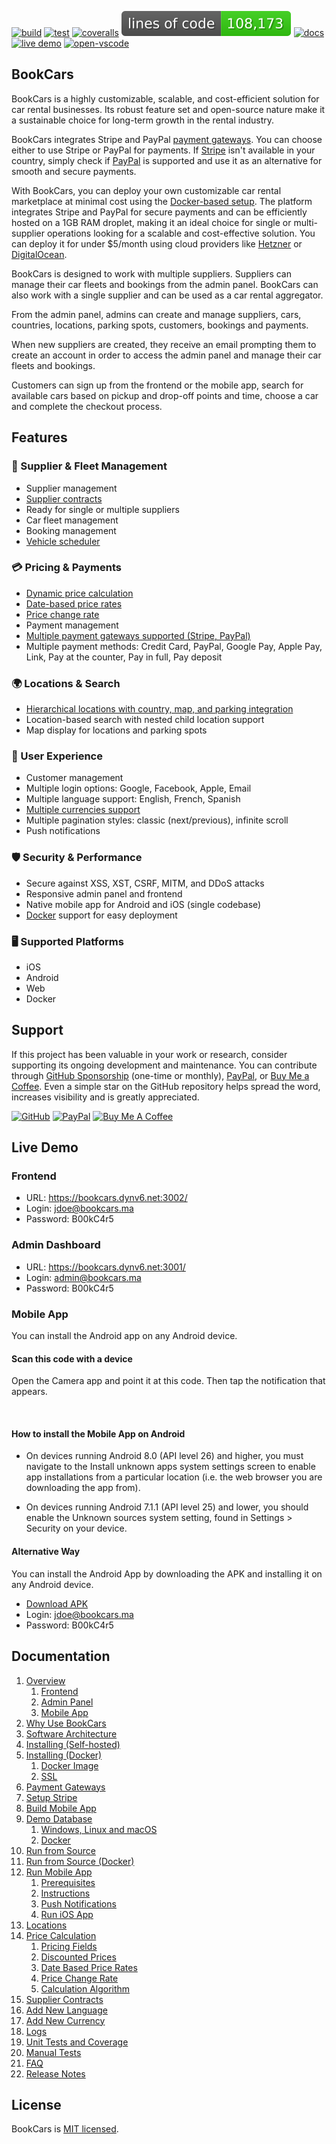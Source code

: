 [![build](https://github.com/aelassas/bookcars/actions/workflows/build.yml/badge.svg)](https://github.com/aelassas/bookcars/actions/workflows/build.yml) [![test](https://github.com/aelassas/bookcars/actions/workflows/test.yml/badge.svg)](https://github.com/aelassas/bookcars/actions/workflows/test.yml) [![coveralls](https://coveralls.io/repos/github/aelassas/bookcars/badge.svg?branch=main)](https://coveralls.io/github/aelassas/bookcars?branch=main) [![loc](https://raw.githubusercontent.com/aelassas/bookcars/refs/heads/loc/badge.svg)](https://github.com/aelassas/bookcars/actions/workflows/loc.yml) [![docs](https://img.shields.io/badge/docs-wiki-brightgreen)](https://github.com/aelassas/bookcars/wiki) [![live demo](https://img.shields.io/badge/live-demo-brightgreen)](https://bookcars.dynv6.net:3002/) [![open-vscode](https://img.shields.io/badge/open-vscode-1f425f.svg)](https://vscode.dev/github/aelassas/bookcars/)

<!--
[![docs](https://img.shields.io/badge/docs-wiki-brightgreen)](https://github.com/aelassas/bookcars/wiki)
[![live demo](https://img.shields.io/badge/live-demo-brightgreen)](https://bookcars.dynv6.net:3002/)
[![loc](https://raw.githubusercontent.com/aelassas/bookcars/refs/heads/loc/badge.svg)](https://github.com/aelassas/bookcars/actions/workflows/loc.yml) 
[![tested with jest](https://img.shields.io/badge/tested_with-jest-brightgreen?logo=jest)](https://github.com/jestjs/jest)
[![PRs welcome](https://img.shields.io/badge/PRs-welcome-brightgreen.svg)](https://github.com/aelassas/bookcars/pulls)
[![codecov](https://codecov.io/gh/aelassas/bookcars/graph/badge.svg?token=FSB0H9RDEQ)](https://codecov.io/gh/aelassas/bookcars)
[![codecov](https://img.shields.io/codecov/c/github/aelassas/bookcars?logo=codecov)](https://codecov.io/gh/aelassas/bookcars)
[![coveralls](https://coveralls.io/repos/github/aelassas/bookcars/badge.svg?branch=main)](https://coveralls.io/github/aelassas/bookcars?branch=main)
[![open-vscode](https://img.shields.io/badge/open-vscode-1f425f.svg)](https://vscode.dev/github/aelassas/bookcars/)

https://github.com/user-attachments/assets/01afc5ec-3c0a-47b9-a4e1-3b8888b2a695
-->

## BookCars

BookCars is a highly customizable, scalable, and cost-efficient solution for car rental businesses. Its robust feature set and open-source nature make it a sustainable choice for long-term growth in the rental industry.

BookCars integrates Stripe and PayPal [payment gateways](https://github.com/aelassas/bookcars/wiki/Payment-Gateways). You can choose either to use Stripe or PayPal for payments. If [Stripe](https://stripe.com/global) isn't available in your country, simply check if [PayPal](https://www.paypal.com/us/webapps/mpp/country-worldwide) is supported and use it as an alternative for smooth and secure payments.

With BookCars, you can deploy your own customizable car rental marketplace at minimal cost using the [Docker-based setup](https://github.com/aelassas/bookcars/wiki/Installing-(Docker)). The platform integrates Stripe and PayPal for secure payments and can be efficiently hosted on a 1GB RAM droplet, making it an ideal choice for single or multi-supplier operations looking for a scalable and cost-effective solution. You can deploy it for under $5/month using cloud providers like [Hetzner](https://www.hetzner.com/cloud/) or [DigitalOcean](https://www.digitalocean.com/pricing/droplets).
<!--
BookCars is free and open source. You can customize it as you want and deploy it yourself by following the [documentation](https://github.com/aelassas/bookcars/wiki). If you want me to customize it and deploy it for you, contact me by email. You can find my email in my [GitHub profile page](https://github.com/aelassas). You need to be logged in to GitHub to view my email. I can deploy the platform to the cloud for you, configure your DNS, emailing, webmail and all related tasks.
-->
BookCars is designed to work with multiple suppliers. Suppliers can manage their car fleets and bookings from the admin panel. BookCars can also work with a single supplier and can be used as a car rental aggregator.

From the admin panel, admins can create and manage suppliers, cars, countries, locations, parking spots, customers, bookings and payments.

When new suppliers are created, they receive an email prompting them to create an account in order to access the admin panel and manage their car fleets and bookings.

Customers can sign up from the frontend or the mobile app, search for available cars based on pickup and drop-off points and time, choose a car and complete the checkout process.

## Features

### 🏢 Supplier & Fleet Management
* Supplier management
* [Supplier contracts](https://github.com/aelassas/bookcars/wiki/Supplier-Contracts)
* Ready for single or multiple suppliers
* Car fleet management
* Booking management
* [Vehicle scheduler](https://bookcars.github.io/content/screenshots/v5.5/backend-scheduler.png?raw=true)

### 💳 Pricing & Payments
* [Dynamic price calculation](https://github.com/aelassas/bookcars/wiki/Price-Calculation)
* [Date-based price rates](https://github.com/aelassas/bookcars/wiki/Price-Calculation#date-based-price-rates)
* [Price change rate](https://github.com/aelassas/bookcars/wiki/Price-Calculation#price-change-rate)
* Payment management
* [Multiple payment gateways supported (Stripe, PayPal)](https://github.com/aelassas/bookcars/wiki/Payment-Gateways)
* Multiple payment methods: Credit Card, PayPal, Google Pay, Apple Pay, Link, Pay at the counter, Pay in full, Pay deposit

### 🌍 Locations & Search
* [Hierarchical locations with country, map, and parking integration](https://github.com/aelassas/bookcars/wiki/Locations)
* Location-based search with nested child location support
* Map display for locations and parking spots

### 👥 User Experience
* Customer management
* Multiple login options: Google, Facebook, Apple, Email
* Multiple language support: English, French, Spanish
* [Multiple currencies support](https://github.com/aelassas/bookcars/wiki/Add-New-Currency)
* Multiple pagination styles: classic (next/previous), infinite scroll
* Push notifications

### 🛡️ Security & Performance
* Secure against XSS, XST, CSRF, MITM, and DDoS attacks
* Responsive admin panel and frontend
* Native mobile app for Android and iOS (single codebase)
* [Docker](https://www.docker.com/) support for easy deployment

### 🖥️ Supported Platforms
* iOS
* Android
* Web
* Docker

## Support

If this project has been valuable in your work or research, consider supporting its ongoing development and maintenance. You can contribute through [GitHub Sponsorship](https://github.com/sponsors/aelassas) (one-time or monthly), [PayPal](https://www.paypal.me/aelassaspp), or [Buy Me a Coffee](https://buymeacoffee.com/aelassas). Even a simple star on the GitHub repository helps spread the word, increases visibility and is greatly appreciated.

<a href="https://github.com/sponsors/aelassas"><img src="https://aelassas.github.io/content/github-sponsor-button.png" alt="GitHub" width="210"></a>
<a href="https://www.paypal.me/aelassaspp"><img src="https://aelassas.github.io/content/paypal-button-v2.png" alt="PayPal" width="208"></a>
<a href="https://www.buymeacoffee.com/aelassas"><img src="https://aelassas.github.io/content/bmc-button.png" alt="Buy Me A Coffee" height="38"></a>

## Live Demo
<!--
Some features are locked down on the demo links provided. To unlock all the features contact me by email and I will you give a full access. You can find my email on my [GitHub](https://github.com/aelassas) profile page.
-->
### Frontend

* URL: https://bookcars.dynv6.net:3002/
* Login: jdoe@bookcars.ma
* Password: B00kC4r5

### Admin Dashboard

* URL: https://bookcars.dynv6.net:3001/
* Login: admin@bookcars.ma
* Password: B00kC4r5

### Mobile App

You can install the Android app on any Android device.

#### Scan this code with a device

Open the Camera app and point it at this code. Then tap the notification that appears.

<img alt="" width="120" src="https://bookcars.github.io/content/qr-code-7.5.png">

#### How to install the Mobile App on Android

* On devices running Android 8.0 (API level 26) and higher, you must navigate to the Install unknown apps system settings screen to enable app installations from a particular location (i.e. the web browser you are downloading the app from).

* On devices running Android 7.1.1 (API level 25) and lower, you should enable the Unknown sources system setting, found in Settings > Security on your device.

#### Alternative Way

You can install the Android App by downloading the APK and installing it on any Android device.

* [Download APK](https://github.com/aelassas/bookcars/releases/download/v7.5/bookcars-7.5.apk)
* Login: jdoe@bookcars.ma
* Password: B00kC4r5

## Documentation

1. [Overview](https://github.com/aelassas/bookcars/wiki/Overview)
   1. [Frontend](https://github.com/aelassas/bookcars/wiki/Overview#frontend)
   2. [Admin Panel](https://github.com/aelassas/bookcars/wiki/Overview#admin-panel)
   3. [Mobile App](https://github.com/aelassas/bookcars/wiki/Overview#mobile-app)
2. [Why Use BookCars](https://github.com/aelassas/bookcars/wiki/Why-Use-BookCars)
2. [Software Architecture](https://github.com/aelassas/bookcars/wiki/Architecture)
3. [Installing (Self-hosted)](https://github.com/aelassas/bookcars/wiki/Installing-(Self%E2%80%90hosted))
5. [Installing (Docker)](https://github.com/aelassas/bookcars/wiki/Installing-(Docker))
   1. [Docker Image](https://github.com/aelassas/bookcars/wiki/Installing-(Docker)#docker-image)
   2. [SSL](https://github.com/aelassas/bookcars/wiki/Installing-(Docker)#ssl)
5. [Payment Gateways](https://github.com/aelassas/bookcars/wiki/Payment-Gateways)
6. [Setup Stripe](https://github.com/aelassas/bookcars/wiki/Setup-Stripe)
7. [Build Mobile App](https://github.com/aelassas/bookcars/wiki/Build-Mobile-App)
8. [Demo Database](https://github.com/aelassas/bookcars/wiki/Demo-Database)
   1. [Windows, Linux and macOS](https://github.com/aelassas/bookcars/wiki/Demo-Database#windows-linux-and-macos)
   2. [Docker](https://github.com/aelassas/bookcars/wiki/Demo-Database#docker)
9. [Run from Source](https://github.com/aelassas/bookcars/wiki/Run-from-Source)
10. [Run from Source (Docker)](https://github.com/aelassas/bookcars/wiki/Run-from-Source-(Docker))
10. [Run Mobile App](https://github.com/aelassas/bookcars/wiki/Run-Mobile-App)
    1. [Prerequisites](https://github.com/aelassas/bookcars/wiki/Run-Mobile-App#prerequisites)
    2. [Instructions](https://github.com/aelassas/bookcars/wiki/Run-Mobile-App#instructions)
    3. [Push Notifications](https://github.com/aelassas/bookcars/wiki/Run-Mobile-App#push-notifications)
    4. [Run iOS App](https://github.com/aelassas/bookcars/wiki/Run-Mobile-App#run-ios-app)
13. [Locations](https://github.com/aelassas/bookcars/wiki/Locations)
15. [Price Calculation](https://github.com/aelassas/bookcars/wiki/Price-Calculation)
    1. [Pricing Fields](https://github.com/aelassas/bookcars/wiki/Price-Calculation#pricing-fields)
    2. [Discounted Prices](https://github.com/aelassas/bookcars/wiki/Price-Calculation#discounted-prices)
    3. [Date Based Price Rates](https://github.com/aelassas/bookcars/wiki/Price-Calculation#date-based-price-rates)
    4. [Price Change Rate](https://github.com/aelassas/bookcars/wiki/Price-Calculation#price-change-rate)
    4. [Calculation Algorithm](https://github.com/aelassas/bookcars/wiki/Price-Calculation#calculation-algorithm)
16. [Supplier Contracts](https://github.com/aelassas/bookcars/wiki/Supplier-Contracts)
11. [Add New Language](https://github.com/aelassas/bookcars/wiki/Add-New-Language)
12. [Add New Currency](https://github.com/aelassas/bookcars/wiki/Add-New-Currency)
17. [Logs](https://github.com/aelassas/bookcars/wiki/Logs)
13. [Unit Tests and Coverage](https://github.com/aelassas/bookcars/wiki/Unit-Tests-and-Coverage)
14. [Manual Tests](https://github.com/aelassas/bookcars/wiki/Manual-Tests)
18. [FAQ](https://github.com/aelassas/bookcars/wiki/FAQ)
19. [Release Notes](https://github.com/aelassas/bookcars/releases)

## License

BookCars is [MIT licensed](https://github.com/aelassas/bookcars/blob/main/LICENSE).
